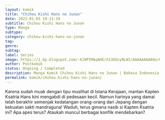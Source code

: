 ```yaml
---
layout: komik
title: "Chihou Kishi Hans no Junan"
date: 2022-01-03 19:11:19
subtitle: Chihou Kishi Hans no Junan
type: Manga
subtype: 
category: chihou-kishi-hans-no-junan
tag: 
genre: 
subtag: 
label: Series
image: https://1.bp.blogspot.com/-K1NPIMAqAHE/X13OUzyNLWI/AAAAAAAABdo/0UDVX4iVqW0Yn-RaMvNyfkZmOheS6yBewCLcBGAsYHQ/s72-c/chihou-5.jpg
author: Postkomik
status: Ongoing / Completed
description: Manga Komik Chihou Kishi Hans no Junan | Bahasa Indonesia
permalink: komik/chihou-kishi-hans-no-junan/
---
```


Karena sudah muak dengan tipu muslihat di Istana Kerajaan, mantan Kapten Ksatria Hans kini mengabdi di pedesaan kecil. Namun harinya yang damai telah berakhir semenjak kedatangan orang-orang dari Jepang dengan kekuatan sakti mandraguna! Waduh, terus gimana nasib si Kapten Ksatria ini? Apa apes terus? Ataukah muncul berbagai konflik mendebarkan?
